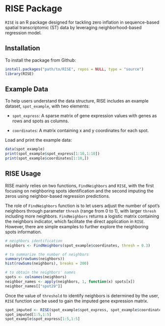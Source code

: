 
# RISE Package

`RISE` is an R package designed for tackling zero inflation in
sequence-based spatial transcriptomic (ST) data by leveraging
neighborhood-based regression model.

## Installation

To install the package from Github:

``` r
install.packages("path/to/RISE", repos = NULL, type = "source")
library(RISE)
```

## Example Data

To help users understand the data structure, RISE includes an example
dataset, `spot_example`, with two elements:

- `spot_express`: A sparse matrix of gene expression values with genes
  as rows and spots as columns.

- `coordinates`: A matrix containing x and y coordinates for each spot.

Load and print the example data:

``` r
data(spot_example)
print(spot_example$spot_express[1:10,1:10])
print(spot_example$coordinates[1:10,])
```

## RISE Usage

RISE mainly relies on two functions, `FindNeighbors` and `RISE`, with
the first focusing on neighboring spots identification and the second
imputing the zeros using neighbor-based regression predictions.

The role of `FindNeighbors` function is to let users adjust the number
of spot’s neighbors through parameter `thresh` (range from 0 to 1), with
larger `thresh` including more neighbors. `FindNeighbors` returns a
logistic matrix containing the neighbors indicator, which facilitate the
direct application in `RISE`. However, there are simple examples to
further explore the neighboring spots information.

``` r
# neighbors identification
neighbors <- FindNeighbors(spot_example$coordinates, thresh = 0.3)

# to summarize the number of neighbors
summary(rowSums(neighbors))
hist(rowSums(neighbors), breaks = 200)

# to obtain the neighbors' names
spots <- colnames(neighbors)
neighbor_names <- apply(neighbors, 1, function(x) spots[x])
neighbor_names[["spot29"]]
```

Once the value of `threshold` to identify neighbors is determined by the
user, `RISE` function can be used to gain the imputed gene expression
matrix.

``` r
spot_imputed <- RISE(spot_example$spot_express, spot_example$coordinates, thresh = 0.3)
spot_imputed[1:5,1:5]
spot_example$spot_express[1:5,1:5]
```
